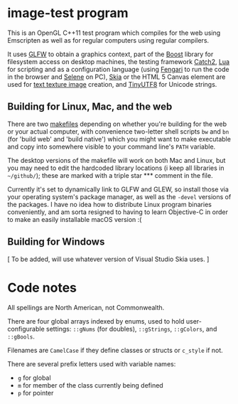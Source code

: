 # image-test program

This is an OpenGL C++11 test program which compiles for the web using Emscripten as well as for regular computers using regular compilers.

It uses [GLFW](http://www.glfw.org/) to obtain a graphics context, part of the [Boost](https://www.boost.org/) library for filesystem access on desktop machines, the testing framework [Catch2](https://github.com/catchorg/Catch2), [Lua](https://www.lua.org/) for scripting and as a configuration language (using [Fengari](https://fengari.io/) to run the code in the browser and [Selene](https://github.com/jeremyong/Selene) on PC), [Skia](https://skia.org/) or the HTML 5 Canvas element are used for [text texture image](https://webgl2fundamentals.org/webgl/lessons/webgl-text-texture.html) creation, and [TinyUTF8](https://github.com/DuffsDevice/tinyutf8) for Unicode strings.

## Building for Linux, Mac, and the web

There are two [makefiles](https://en.wikipedia.org/wiki/Makefile) depending on whether you're building for the web or your actual computer, with convenience two-letter shell scripts `bw` and `bn` (for 'build web' and 'build native') which you might want to make executable and copy into somewhere visible to your command line's `PATH` variable.

The desktop versions of the makefile will work on both Mac and Linux, but you may need to edit the hardcoded library locations (i keep all libraries in `~/github/`); these are marked with a triple star *** comment in the file.

Currently it's set to dynamically link to GLFW and GLEW, so install those via your operating system's package manager, as well as the `-devel` versions of the packages. I have no idea how to distribute Linux program binaries conveniently, and am sorta resigned to having to learn Objective-C in order to make an easily installable macOS version :(

## Building for Windows

[ To be added, will use whatever version of Visual Studio Skia uses. ]

# Code notes

All spellings are North American, not Commonwealth.

There are four global arrays indexed by enums, used to hold user-configurable settings: `::gNums` (for doubles), `::gStrings`, `::gColors`, and `::gBools`.

Filenames are `CamelCase` if they define classes or structs or `c_style` if not.

There are several prefix letters used with variable names:
* `g` for global
* `m` for member of the class currently being defined
* `p` for pointer


